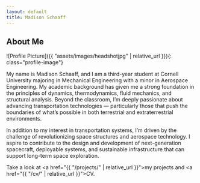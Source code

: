 ```yaml
---
layout: default
title: Madison Schaaff
---
```


## About Me


![Profile Picture]({{ "assets/images/headshotjpg" | relative_url }}){: class="profile-image"}

My name is Madison Schaaff, and I am a third-year student at Cornell University majoring in Mechanical Engineering with a minor in Aerospace Engineering. My academic background has given me a strong foundation in the principles of dynamics, thermodynamics, fluid mechanics, and structural analysis. Beyond the classroom, I’m deeply passionate about advancing transportation technologies — particularly those that push the boundaries of what’s possible in both terrestrial and extraterrestrial environments.

In addition to my interest in transportation systems, I’m driven by the challenge of revolutionizing space structures and aerospace technology. I aspire to contribute to the design and development of next-generation spacecraft, deployable systems, and sustainable  infrastructure that can support long-term space exploration.

Take a look at <a href="{{ "/projects/" | relative_url }}">my projects</a> and <a href="{{ "/cv/" | relative_url }}">CV</a>.
